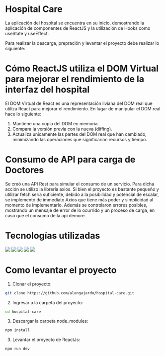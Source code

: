 # Hospital Care

La aplicación del hospital se encuentra en su inicio, demostrando la aplicación de componentes de ReactJS y la utilización de Hooks como useState y useEffect.

Para realizar la descarga, prepración y levantar el proyecto debe realizar lo siguiente:

# Cómo ReactJS utiliza el DOM Virtual para mejorar el rendimiento de la interfaz del hospital

El DOM Virtual de React es una representación liviana del DOM real que utiliza React para mejorar el rendimiento. En lugar de manipular el DOM real hace lo siguiente:
1. Mantiene una copia del DOM en memoria.
2. Compara la versión previa con la nueva (diffing).
3. Actualiza unicamente las partes del DOM real que han cambiado, minimizando las operaciones que significarían recursos y tiempo.

# Consumo de API para carga de Doctores

Se creó una API Rest para simular el consumo de un servicio. Para dicha acción se utilizo la librería axios. Si bien el proyecto es bastante pequeño y utilizar fetch sería suficiente, debido a la posibilidad y potencial de escalar, se implementó de immediato Axios que tiene más poder y simplicidad al momento de implementarlo. Además se controlaron errores posibles, mostrando un mensaje de error de lo ocurrido y un proceso de carga, en caso que el consumo de la api demore.

# Tecnologías utilizadas
<img src="https://img.shields.io/badge/React-20232A?style=for-the-badge&logo=react&logoColor=61DAFB" />
<img src="https://img.shields.io/badge/JavaScript-323330?style=for-the-badge&logo=javascript&logoColor=F7DF1E" />
<img src="https://img.shields.io/badge/HTML5-E34F26?style=for-the-badge&logo=html5&logoColor=white"/>
<img src="https://img.shields.io/badge/CSS3-1572B6?style=for-the-badge&logo=css3&logoColor=white"/>
<img src="https://img.shields.io/badge/Sass-CC6699?style=for-the-badge&logo=sass&l"/>


# Como levantar el proyecto

1. Clonar el proyecto:
```bash
git clone https://github.com/alangajardo/hospital-care.git
```
2. Ingresar a la carpeta del proyecto:
```bash
cd hospital-care
```
3. Descargar la carpeta node_modules:
```bash
npm install
```
3. Levantar el proyecto de ReactJs:
```bash
npm run dev
````
